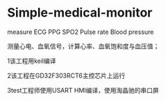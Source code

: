 # Simple-medical-monitor
measure ECG PPG SPO2 Pulse rate Blood pressure

测量心电、血氧信号，计算心率、血氧饱和度与血压值；

1该工程用keil编译

2该工程在GD32F303RCT6主控芯片上运行

3test工程师使用USART HMI编译，使用淘晶驰的串口屏